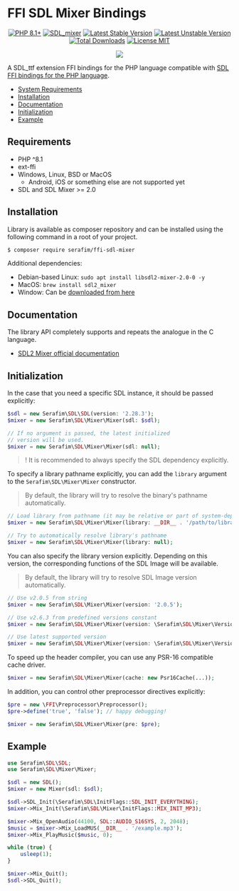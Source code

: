 # FFI SDL Mixer Bindings

<p align="center">
    <a href="https://packagist.org/packages/serafim/ffi-sdl-mixer"><img src="https://poser.pugx.org/serafim/ffi-sdl-mixer/require/php?style=for-the-badge" alt="PHP 8.1+"></a>
    <a href="https://github.com/libsdl-org/SDL_mixer"><img src="https://img.shields.io/badge/SDL_mixer-2.6.3-132B48.svg?style=for-the-badge&logo=c%2b%2b" alt="SDL_mixer"></a>
    <a href="https://packagist.org/packages/serafim/ffi-sdl-mixer"><img src="https://poser.pugx.org/serafim/ffi-sdl-mixer/version?style=for-the-badge" alt="Latest Stable Version"></a>
    <a href="https://packagist.org/packages/serafim/ffi-sdl-mixer"><img src="https://poser.pugx.org/serafim/ffi-sdl-mixer/v/unstable?style=for-the-badge" alt="Latest Unstable Version"></a>
    <a href="https://packagist.org/packages/serafim/ffi-sdl-mixer"><img src="https://poser.pugx.org/serafim/ffi-sdl-mixer/downloads?style=for-the-badge" alt="Total Downloads"></a>
    <a href="https://raw.githubusercontent.com/serafim/ffi-sdl-mixer/master/LICENSE.md"><img src="https://poser.pugx.org/serafim/ffi-sdl-mixer/license?style=for-the-badge" alt="License MIT"></a>
</p>
<p align="center">
    <a href="https://github.com/SerafimArts/ffi-sdl-mixer/actions"><img src="https://github.com/SerafimArts/ffi-sdl-mixer/workflows/build/badge.svg"></a>
</p>

A SDL_ttf extension FFI bindings for the PHP language compatible with [SDL FFI bindings for the PHP language](https://github.com/SerafimArts/ffi-sdl).

- [System Requirements](#requirements)
- [Installation](#installation)
- [Documentation](#documentation)
- [Initialization](#initialization)
- [Example](#example)

## Requirements

- PHP ^8.1
- ext-ffi
- Windows, Linux, BSD or MacOS
    - Android, iOS or something else are not supported yet
- SDL and SDL Mixer >= 2.0

## Installation

Library is available as composer repository and can be 
installed using the following command in a root of your project.

```bash
$ composer require serafim/ffi-sdl-mixer
```

Additional dependencies:
  - Debian-based Linux: `sudo apt install libsdl2-mixer-2.0-0 -y`
  - MacOS: `brew install sdl2_mixer`
  - Window: Can be [downloaded from here](https://github.com/libsdl-org/SDL_mixer/releases)

## Documentation

The library API completely supports and repeats the analogue in the C language.

- [SDL2 Mixer official documentation](https://www.libsdl.org/projects/SDL_mixer/docs/index.html)

## Initialization

In the case that you need a specific SDL instance, it should be passed 
explicitly:

```php
$sdl = new Serafim\SDL\SDL(version: '2.28.3');
$mixer = new Serafim\SDL\Mixer\Mixer(sdl: $sdl);

// If no argument is passed, the latest initialized
// version will be used.
$mixer = new Serafim\SDL\Mixer\Mixer(sdl: null);
```

> ! It is recommended to always specify the SDL dependency explicitly.

To specify a library pathname explicitly, you can add the `library` argument to
the `Serafim\SDL\Mixer\Mixer` constructor.

> By default, the library will try to resolve the binary's pathname automatically.

```php
// Load library from pathname (it may be relative or part of system-dependent path)
$mixer = new Serafim\SDL\Mixer\Mixer(library: __DIR__ . '/path/to/library.so');

// Try to automatically resolve library's pathname
$mixer = new Serafim\SDL\Mixer\Mixer(library: null);
```

You can also specify the library version explicitly. Depending on this version,
the corresponding functions of the SDL Image will be available.

> By default, the library will try to resolve SDL Image version automatically.

```php
// Use v2.0.5 from string
$mixer = new Serafim\SDL\Mixer\Mixer(version: '2.0.5');

// Use v2.6.3 from predefined versions constant
$mixer = new Serafim\SDL\Mixer\Mixer(version: \Serafim\SDL\Mixer\Version::V2_6_3);

// Use latest supported version
$mixer = new Serafim\SDL\Mixer\Mixer(version: \Serafim\SDL\Mixer\Version::LATEST);
```

To speed up the header compiler, you can use any PSR-16 compatible cache driver.

```php
$mixer = new Serafim\SDL\Mixer\Mixer(cache: new Psr16Cache(...));
```

In addition, you can control other preprocessor directives explicitly:

```php
$pre = new \FFI\Preprocessor\Preprocessor();
$pre->define('true', 'false'); // happy debugging!

$mixer = new Serafim\SDL\Mixer\Mixer(pre: $pre);
```

## Example

```php
use Serafim\SDL\SDL;
use Serafim\SDL\Mixer\Mixer;

$sdl = new SDL();
$mixer = new Mixer(sdl: $sdl);

$sdl->SDL_Init(\Serafim\SDL\InitFlags::SDL_INIT_EVERYTHING);
$mixer->Mix_Init(\Serafim\SDL\Mixer\InitFlags::MIX_INIT_MP3);

$mixer->Mix_OpenAudio(44100, SDL::AUDIO_S16SYS, 2, 2048);
$music = $mixer->Mix_LoadMUS(__DIR__ . '/example.mp3');
$mixer->Mix_PlayMusic($music, 0);

while (true) {
    usleep(1);
}

$mixer->Mix_Quit();
$sdl->SDL_Quit();
```
